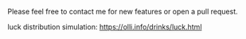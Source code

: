 Please feel free to contact me for new features or open a pull request.

luck distribution simulation:
https://olli.info/drinks/luck.html